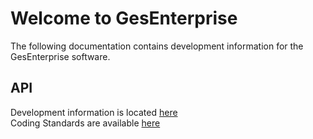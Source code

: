 # Welcome to GesEnterprise

The following documentation contains development information for the GesEnterprise software.

## API

Development information is located [here](/development)  
Coding Standards are available [here](/development/coding-standards)